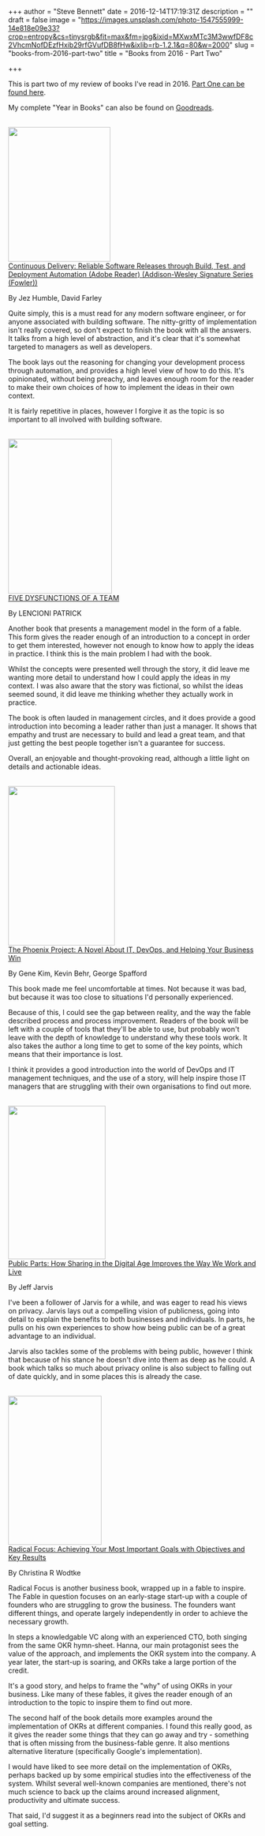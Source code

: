+++
author = "Steve Bennett"
date = 2016-12-14T17:19:31Z
description = ""
draft = false
image = "https://images.unsplash.com/photo-1547555999-14e818e09e33?crop=entropy&cs=tinysrgb&fit=max&fm=jpg&ixid=MXwxMTc3M3wwfDF8c2VhcmNofDEzfHxib29rfGVufDB8fHw&ixlib=rb-1.2.1&q=80&w=2000"
slug = "books-from-2016-part-two"
title = "Books from 2016 - Part Two"

+++


This is part two of my review of books I've read in 2016. [Part One can be found here](https://www.stevebennett.co/2016/12/12/books-from-2016-part-one).

My complete "Year in Books" can also be found on [Goodreads](https://www.goodreads.com/user/year_in_books/2016/6021936).

<div class="product-block">
<div class="image-container"><a href="https://www.amazon.co.uk/Continuous-Delivery-Deployment-Automation-Addison-Wesley-ebook/dp/B003YMNVC0?SubscriptionId=0ENGV10E9K9QDNSJ5C82&amp;tag=bennettweb-21&amp;linkCode=xm2&amp;camp=2025&amp;creative=165953&amp;creativeASIN=B003YMNVC0" target="new" rel="noopener"><br />
<img loading="lazy" class=" alignleft" src="http://ecx.images-amazon.com/images/I/51yF2SYUi7L.jpg" width="207" height="273" /><br />
</a></div>
<div class="productDetails left"><a class="product-title title" href="https://www.amazon.co.uk/Continuous-Delivery-Deployment-Automation-Addison-Wesley-ebook/dp/B003YMNVC0?SubscriptionId=0ENGV10E9K9QDNSJ5C82&amp;tag=bennettweb-21&amp;linkCode=xm2&amp;camp=2025&amp;creative=165953&amp;creativeASIN=B003YMNVC0" target="new" rel="noopener">Continuous Delivery: Reliable Software Releases through Build, Test, and Deployment Automation (Adobe Reader) (Addison-Wesley Signature Series (Fowler))</a></p>
<div class="product-price price"></div>
<div class="product-author author">By Jez Humble, David Farley</div>
</div>
</div>

Quite simply, this is a must read for any modern software engineer, or for anyone associated with building software. The nitty-gritty of implementation isn't really covered, so don't expect to finish the book with all the answers. It talks from a high level of abstraction, and it's clear that it's somewhat targeted to managers as well as developers.

The book lays out the reasoning for changing your development process through automation, and provides a high level view of how to do this. It's opinionated, without being preachy, and leaves enough room for the reader to make their own choices of how to implement the ideas in their own context.

It is fairly repetitive in places, however I forgive it as the topic is so important to all involved with building software.

<div class="product-block">
<div class="image-container"><a href="https://www.amazon.co.uk/FIVE-DYSFUNCTIONS-TEAM-LENCIONI-PATRICK/dp/8126522747?SubscriptionId=0ENGV10E9K9QDNSJ5C82&amp;tag=bennettweb-21&amp;linkCode=xm2&amp;camp=2025&amp;creative=165953&amp;creativeASIN=8126522747" target="new" rel="noopener"><br />
<img loading="lazy" class=" alignleft" src="http://ecx.images-amazon.com/images/I/51dwOiUWByL.jpg" width="210" height="314" /><br />
</a></div>
<div class="productDetails left"><a class="product-title title" href="https://www.amazon.co.uk/FIVE-DYSFUNCTIONS-TEAM-LENCIONI-PATRICK/dp/8126522747?SubscriptionId=0ENGV10E9K9QDNSJ5C82&amp;tag=bennettweb-21&amp;linkCode=xm2&amp;camp=2025&amp;creative=165953&amp;creativeASIN=8126522747" target="new" rel="noopener">FIVE DYSFUNCTIONS OF A TEAM</a></p>
<div class="product-price price"></div>
<div class="product-author author">By LENCIONI PATRICK</div>
</div>
</div>

Another book that presents a management model in the form of a fable. This form gives the reader enough of an introduction to a concept in order to get them interested, however not enough to know how to apply the ideas in practice. I think this is the main problem I had with the book.

Whilst the concepts were presented well through the story, it did leave me wanting more detail to understand how I could apply the ideas in my context. I was also aware that the story was fictional, so whilst the ideas seemed sound, it did leave me thinking whether they actually work in practice.

The book is often lauded in management circles, and it does provide a good introduction into becoming a leader rather than just a manager. It shows that empathy and trust are necessary to build and lead a great team, and that just getting the best people together isn't a guarantee for success.

Overall, an enjoyable and thought-provoking read, although a little light on details and actionable ideas.

<div class="product-block">
<div class="image-container"><a href="https://www.amazon.co.uk/Phoenix-Project-DevOps-Helping-Business-ebook/dp/B00AZRBLHO?SubscriptionId=0ENGV10E9K9QDNSJ5C82&amp;tag=bennettweb-21&amp;linkCode=xm2&amp;camp=2025&amp;creative=165953&amp;creativeASIN=B00AZRBLHO" target="new" rel="noopener"><br />
<img loading="lazy" class=" alignleft" src="http://ecx.images-amazon.com/images/I/5170sr05QAL.jpg" width="216" height="323" /><br />
</a></div>
<div class="productDetails left"><a class="product-title title" href="https://www.amazon.co.uk/Phoenix-Project-DevOps-Helping-Business-ebook/dp/B00AZRBLHO?SubscriptionId=0ENGV10E9K9QDNSJ5C82&amp;tag=bennettweb-21&amp;linkCode=xm2&amp;camp=2025&amp;creative=165953&amp;creativeASIN=B00AZRBLHO" target="new" rel="noopener">The Phoenix Project: A Novel About IT, DevOps, and Helping Your Business Win</a></p>
<div class="product-price price"></div>
<div class="product-author author">By Gene Kim, Kevin Behr, George Spafford</div>
</div>
</div>

This book made me feel uncomfortable at times. Not because it was bad, but because it was too close to situations I'd personally experienced.

Because of this, I could see the gap between reality, and the way the fable described process and process improvement. Readers of the book will be left with a couple of tools that they'll be able to use, but probably won't leave with the depth of knowledge to understand why these tools work. It also takes the author a long time to get to some of the key points, which means that their importance is lost.

I think it provides a good introduction into the world of DevOps and IT management techniques, and the use of a story, will help inspire those IT managers that are struggling with their own organisations to find out more.

<div class="product-block">
<div class="image-container"><a href="https://www.amazon.co.uk/Public-Parts-Sharing-Digital-Improves-ebook/dp/B005N133QY?SubscriptionId=0ENGV10E9K9QDNSJ5C82&amp;tag=bennettweb-21&amp;linkCode=xm2&amp;camp=2025&amp;creative=165953&amp;creativeASIN=B005N133QY" target="new" rel="noopener"><br />
<img loading="lazy" class=" alignleft" src="http://ecx.images-amazon.com/images/I/41uxeH6iWtL.jpg" width="197" height="311" /><br />
</a></div>
<div class="productDetails left"><a class="product-title title" href="https://www.amazon.co.uk/Public-Parts-Sharing-Digital-Improves-ebook/dp/B005N133QY?SubscriptionId=0ENGV10E9K9QDNSJ5C82&amp;tag=bennettweb-21&amp;linkCode=xm2&amp;camp=2025&amp;creative=165953&amp;creativeASIN=B005N133QY" target="new" rel="noopener">Public Parts: How Sharing in the Digital Age Improves the Way We Work and Live</a></p>
<div class="product-price price"></div>
<div class="product-author author">By Jeff Jarvis</div>
</div>
</div>

I've been a follower of Jarvis for a while, and was eager to read his views on privacy. Jarvis lays out a compelling vision of publicness, going into detail to explain the benefits to both businesses and individuals. In parts, he pulls on his own experiences to show how being public can be of a great advantage to an individual.

Jarvis also tackles some of the problems with being public, however I think that because of his stance he doesn't dive into them as deep as he could. A book which talks so much about privacy online is also subject to falling out of date quickly, and in some places this is already the case.

<div class="product-block">
<div class="image-container"><a href="https://www.amazon.co.uk/Radical-Focus-Achieving-Important-Objectives/dp/0996006028?SubscriptionId=0ENGV10E9K9QDNSJ5C82&amp;tag=bennettweb-21&amp;linkCode=xm2&amp;camp=2025&amp;creative=165953&amp;creativeASIN=0996006028" target="new" rel="noopener"><br />
<img loading="lazy" class=" alignleft" src="http://ecx.images-amazon.com/images/I/41KEVf2eEpL.jpg" width="189" height="302" /><br />
</a></div>
<div class="productDetails left"><a class="product-title title" href="https://www.amazon.co.uk/Radical-Focus-Achieving-Important-Objectives/dp/0996006028?SubscriptionId=0ENGV10E9K9QDNSJ5C82&amp;tag=bennettweb-21&amp;linkCode=xm2&amp;camp=2025&amp;creative=165953&amp;creativeASIN=0996006028" target="new" rel="noopener">Radical Focus: Achieving Your Most Important Goals with Objectives and Key Results</a></p>
<div class="product-author author">By Christina R Wodtke</div>
</div>
</div>

Radical Focus is another business book, wrapped up in a fable to inspire. The Fable in question focuses on an early-stage start-up with a couple of founders who are struggling to grow the business. The founders want different things, and operate largely independently in order to achieve the necessary growth.

In steps a knowledgable VC along with an experienced CTO, both singing from the same OKR hymn-sheet. Hanna, our main protagonist sees the value of the approach, and implements the OKR system into the company. A year later, the start-up is soaring, and OKRs take a large portion of the credit.

It's a good story, and helps to frame the "why" of using OKRs in your business. Like many of these fables, it gives the reader enough of an introduction to the topic to inspire them to find out more.

The second half of the book details more examples around the implementation of OKRs at different companies. I found this really good, as it gives the reader some things that they can go away and try - something that is often missing from the business-fable genre. It also mentions alternative literature (specifically Google's implementation).

I would have liked to see more detail on the implementation of OKRs, perhaps backed up by some empirical studies into the effectiveness of the system. Whilst several well-known companies are mentioned, there's not much science to back up the claims around increased alignment, productivity and ultimate success.

That said, I'd suggest it as a beginners read into the subject of OKRs and goal setting.



